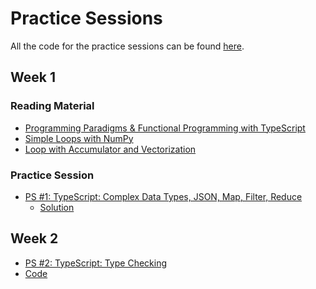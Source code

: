 # Practice Sessions

All the code for the practice sessions can be found [here](https://github.com/bguppl/practice).

## Week 1

### Reading Material

* [Programming Paradigms & Functional Programming with TypeScript](./practice_sessions/reading_material/programming_paradigms_fp_ts.html)
* [Simple Loops with NumPy](./practice_sessions/reading_material/simple_loops_numpy.html)
* [Loop with Accumulator and Vectorization](./practice_sessions/reading_material/vectorizing_loops.html)

### Practice Session

* [PS #1: TypeScript: Complex Data Types, JSON, Map, Filter, Reduce](./practice_sessions/ps1.html)
    * [Solution](./practice_sessions/ps1_sol.html)


## Week 2

* [PS #2: TypeScript: Type Checking](./practice_sessions/ps2.html)
* [Code](https://github.com/bguppl/practice/tree/main/week2/ps2.ts)  


<!--
## Week 6

* [PS #6: UPDATE](./practice_sessions/ps6.html)
-->
